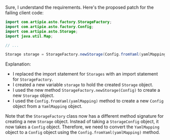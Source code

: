 Sure, I understand the requirements. Here's the proposed patch for the failing client code:
```java
import com.artipie.asto.factory.StorageFactory;
import com.artipie.asto.factory.Config;
import com.artipie.asto.Storage;
import java.util.Map;

// ...

Storage storage = StorageFactory.newStorage(Config.fromYaml(yamlMapping));
```
Explanation:

* I replaced the import statement for `Storages` with an import statement for `StorageFactory`.
* I created a new variable `storage` to hold the created `Storage` object.
* I used the new method `StorageFactory.newStorage(Config)` to create a new `Storage` object.
* I used the `Config.fromYaml(yamlMapping)` method to create a new `Config` object from a `YamlMapping` object.

Note that the `StorageFactory` class now has a different method signature for creating a new `Storage` object. Instead of taking a `StorageConfig` object, it now takes a `Config` object. Therefore, we need to convert the `YamlMapping` object to a `Config` object using the `Config.fromYaml(yamlMapping)` method.